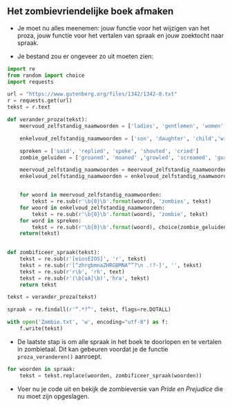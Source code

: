 ## Het zombievriendelijke boek afmaken

- Je moet nu alles meenemen: jouw functie voor het wijzigen van het proza, jouw functie voor het vertalen van spraak en jouw zoektocht naar spraak.

- Je bestand zou er ongeveer zo uit moeten zien:

```python
import re
from random import choice
import requests

url = "https://www.gutenberg.org/files/1342/1342-0.txt"
r = requests.get(url)
tekst = r.text

def verander_proza(tekst):
    meervoud_zelfstandig_naamwoorden = ['ladies', 'gentlemen', 'women', 'men', 'children', 'boys', 'girls']

    enkelvoud_zelfstandig_naamwoorden = ['son', 'daughter', 'child','wife', 'woman', 'mrs', 'miss','husband', 'man', 'mr', 'sir', 'lady']

    spreken = ['said', 'replied', 'spoke', 'shouted', 'cried']
    zombie_geluiden = ['groaned', 'moaned' ,'growled', 'screamed', 'gurgled']

    meervoud_zelfstandig_naamwoorden = meervoud_zelfstandig_naamwoorden + [woord.title() for woord in meervoud_zelfstandig_naamwoorden]
    enkelvoud_zelfstandig_naamwoorden = enkelvoud_zelfstandig_naamwoorden + [woord.title() for woord in enkelvoud_zelfstandig_naamwoorden]


    for woord in meervoud_zelfstandig_naamwoorden:
        tekst = re.sub(r'\b{0}\b'.format(woord), 'zombies', tekst)
    for woord in enkelvoud_zelfstandig_naamwoorden:
        tekst = re.sub(r'\b{0}\b'.format(woord), 'zombie', tekst)
    for word in spreken:
        tekst = re.sub(r'\b{0}\b'.format(woord), choice(zombie_geluiden), tekst)
    return(tekst)
    

def zombificeer_spraak(tekst): 
    tekst = re.sub(r'[eiosEIOS]', 'r', tekst)
    tekst = re.sub(r'[^zhrgbmnaZHRGBMNA“”?\n .!?-]', '', tekst)
    tekst = re.sub(r'r\b', 'rh', text)
    tekst = re.sub(r'(\b[aA]\b)','hra', tekst)
    return tekst

tekst = verander_proza(tekst)

spraak = re.findall(r'“.*?”', tekst, flags=re.DOTALL)

with open('Zombie.txt', 'w', encoding="utf-8") as f:
    f.write(tekst)
```

- De laatste stap is om alle spraak in het boek te doorlopen en te vertalen in zombietaal. Dit kan gebeuren voordat je de functie `proza_veranderen()` aanroept.

```python
for woorden in spraak:
    tekst = tekst.replace(woorden, zombificeer_spraak(woorden))
```

- Voer nu je code uit en bekijk de zombieversie van _Pride en Prejudice_ die nu moet zijn opgeslagen.


